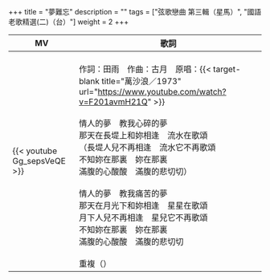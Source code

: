 +++
title = "夢難忘"
description = ""
tags = ["弦歌戀曲 第三輯（星馬）", "國語老歌精選(二)（台）"]
weight = 2
+++

MV  | 歌詞  
--------------|-------
{{< youtube Gg_sepsVeQE >}}|<br/>作詞：田雨　作曲：古月　原唱：{{< target-blank title="萬沙浪／1973" url="https://www.youtube.com/watch?v=F201avmH21Q" >}}<br/><br/>情人的夢　教我心碎的夢<br/>那天在長堤上和妳相逢　流水在歌頌<br/>（長堤人兒不再相逢　流水它不再歌頌<br/>不知妳在那裏　妳在那裏<br/>滿腹的心酸酸　滿腹的悲切切）<br/><br/>情人的夢　教我痛苦的夢<br/>那天在月光下和妳相逢　星星在歌頌<br/>月下人兒不再相逢　星兒它不再歌頌<br/>不知妳在那裏　妳在那裏<br/>滿腹的心酸酸　滿腹的悲切切<br/><br/>重複（）